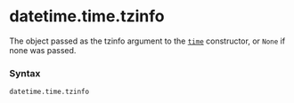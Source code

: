 # datetime.time.tzinfo

The object passed as the tzinfo argument to the [`time`](/modules/datetime/time/) constructor, or `None` if none was passed.

### Syntax

```python
datetime.time.tzinfo
```